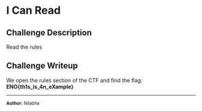 # I Can Read

## Challenge Description
Read the rules

## Challenge Writeup
We open the rules section of the CTF and find the flag:<br>
**ENO{th1s_is_4n_eXample}**

---

<sup>**Author:** Nilabha</sup>
